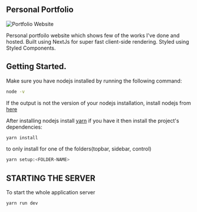 ## Personal Portfolio

![Portfolio Website](https://i.ibb.co/WgPMpts/image.png)

Personal portfoilo website which shows few of the works I've done and hosted.
Built using NextJs for super fast client-side rendering.
Styled using Styled Components.

## Getting Started.

Make sure you have nodejs installed by running the following command:

```bash
node -v
```

If the output is not the version of your nodejs installation, install nodejs from [here](https://nodejs.org/en/download/)

After installing nodejs install [yarn](https://www.npmjs.com/package/yarn)
if you have it then install the project's dependencies:

```bash
yarn install
```

to only install for one of the folders(topbar, sidebar, control)

```bash
yarn setup:<FOLDER-NAME>
```

## STARTING THE SERVER

To start the whole application server

```bash
yarn run dev
```
